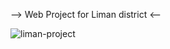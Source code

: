 --> Web Project for Liman district <--


![liman-project](https://github.com/user-attachments/assets/e4d760e8-2220-4540-94b6-e1852c38a9a8)
